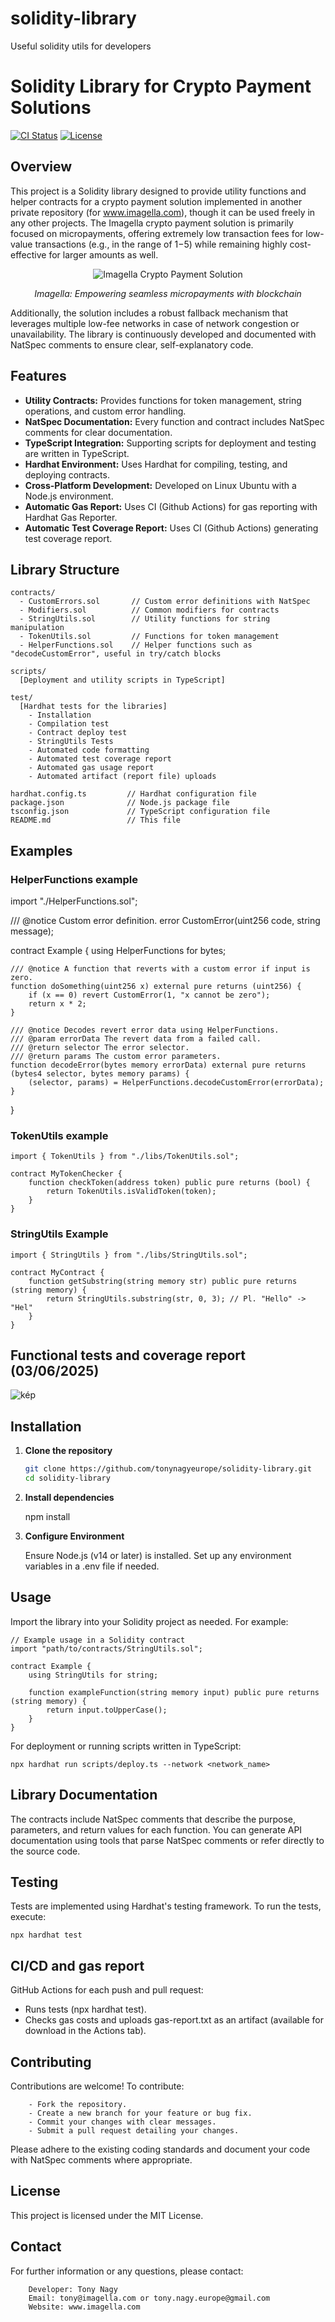 # solidity-library

Useful solidity utils for developers

# Solidity Library for Crypto Payment Solutions

[![CI Status](https://github.com/tonynagyeurope/solidity-library/actions/workflows/setup.yml/badge.svg)](https://github.com/tonynagyeurope/solidity-library/actions)
[![License](https://img.shields.io/badge/license-MIT-blue.svg)](LICENSE)

## Overview

This project is a Solidity library designed to provide utility functions and helper contracts for a crypto payment solution implemented in another private repository (for www.imagella.com), though it can be used freely in any other projects. The Imagella crypto payment solution is primarily focused on micropayments, offering extremely low transaction fees for low-value transactions (e.g., in the range of $1-$5) while remaining highly cost-effective for larger amounts as well.

<div align="center">
  <img src="https://github.com/user-attachments/assets/a50e2b69-b292-4296-9b18-9f05cdd8d890" alt="Imagella Crypto Payment Solution">
  <p>
  <figcaption><i>Imagella: Empowering seamless micropayments with blockchain</i></figcaption>
  </p>  
</div>

Additionally, the solution includes a robust fallback mechanism that leverages multiple low-fee networks in case of network congestion or unavailability. The library is continuously developed and documented with NatSpec comments to ensure clear, self-explanatory code.

## Features

- **Utility Contracts:** Provides functions for token management, string operations, and custom error handling.
- **NatSpec Documentation:** Every function and contract includes NatSpec comments for clear documentation.
- **TypeScript Integration:** Supporting scripts for deployment and testing are written in TypeScript.
- **Hardhat Environment:** Uses Hardhat for compiling, testing, and deploying contracts.
- **Cross-Platform Development:** Developed on Linux Ubuntu with a Node.js environment.
- **Automatic Gas Report:** Uses CI (Github Actions) for gas reporting with Hardhat Gas Reporter.
- **Automatic Test Coverage Report:** Uses CI (Github Actions) generating test coverage report.

## Library Structure
```
contracts/
  - CustomErrors.sol       // Custom error definitions with NatSpec
  - Modifiers.sol          // Common modifiers for contracts
  - StringUtils.sol        // Utility functions for string manipulation
  - TokenUtils.sol         // Functions for token management
  - HelperFunctions.sol    // Helper functions such as "decodeCustomError", useful in try/catch blocks

scripts/
  [Deployment and utility scripts in TypeScript]

test/
  [Hardhat tests for the libraries]
    - Installation
    - Compilation test
    - Contract deploy test
    - StringUtils Tests
    - Automated code formatting
    - Automated test coverage report
    - Automated gas usage report
    - Automated artifact (report file) uploads

hardhat.config.ts         // Hardhat configuration file
package.json              // Node.js package file
tsconfig.json             // TypeScript configuration file
README.md                 // This file
```
## Examples

### HelperFunctions example

import "./HelperFunctions.sol";

/// @notice Custom error definition.
error CustomError(uint256 code, string message);

contract Example {
    using HelperFunctions for bytes;

    /// @notice A function that reverts with a custom error if input is zero.
    function doSomething(uint256 x) external pure returns (uint256) {
        if (x == 0) revert CustomError(1, "x cannot be zero");
        return x * 2;
    }

    /// @notice Decodes revert error data using HelperFunctions.
    /// @param errorData The revert data from a failed call.
    /// @return selector The error selector.
    /// @return params The custom error parameters.
    function decodeError(bytes memory errorData) external pure returns (bytes4 selector, bytes memory params) {
        (selector, params) = HelperFunctions.decodeCustomError(errorData);
    }
}

### TokenUtils example

    import { TokenUtils } from "./libs/TokenUtils.sol";
    
    contract MyTokenChecker {
        function checkToken(address token) public pure returns (bool) {
            return TokenUtils.isValidToken(token);
        }
    }

### StringUtils Example

    import { StringUtils } from "./libs/StringUtils.sol";
    
    contract MyContract {
        function getSubstring(string memory str) public pure returns (string memory) {
            return StringUtils.substring(str, 0, 3); // Pl. "Hello" -> "Hel"
        }
    }

## Functional tests and coverage report (03/06/2025)

![kép](https://github.com/user-attachments/assets/d9a021a9-1607-4f21-8769-1641c4922d5b)

## Installation

1. **Clone the repository**

   ```bash
   git clone https://github.com/tonynagyeurope/solidity-library.git
   cd solidity-library

2. **Install dependencies**

    npm install

3. **Configure Environment**

    Ensure Node.js (v14 or later) is installed.
    Set up any environment variables in a .env file if needed.

## Usage

Import the library into your Solidity project as needed. For example:

    // Example usage in a Solidity contract
    import "path/to/contracts/StringUtils.sol";

    contract Example {
        using StringUtils for string;

        function exampleFunction(string memory input) public pure returns (string memory) {
            return input.toUpperCase();
        }
    }

For deployment or running scripts written in TypeScript:

    npx hardhat run scripts/deploy.ts --network <network_name>

## Library Documentation

The contracts include NatSpec comments that describe the purpose, parameters, and return values for each function. You can generate API documentation using tools that parse NatSpec comments or refer directly to the source code.

## Testing

Tests are implemented using Hardhat's testing framework. To run the tests, execute:

    npx hardhat test

## CI/CD and gas report

GitHub Actions for each push and pull request:

  - Runs tests (npx hardhat test).
  - Checks gas costs and uploads gas-report.txt as an artifact (available for download in the Actions tab).

## Contributing

Contributions are welcome! To contribute:
```
    - Fork the repository.
    - Create a new branch for your feature or bug fix.
    - Commit your changes with clear messages.
    - Submit a pull request detailing your changes.
```
Please adhere to the existing coding standards and document your code with NatSpec comments where appropriate.

## License

This project is licensed under the MIT License.

## Contact

For further information or any questions, please contact:
````
    Developer: Tony Nagy
    Email: tony@imagella.com or tony.nagy.europe@gmail.com
    Website: www.imagella.com
````
